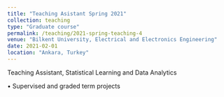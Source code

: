 ```yaml
---
title: "Teaching Asistant Spring 2021"
collection: teaching
type: "Graduate course"
permalink: /teaching/2021-spring-teaching-4
venue: "Bilkent University, Electrical and Electronics Engineering"
date: 2021-02-01
location: "Ankara, Turkey"
---
```


Teaching Assistant,  Statistical Learning and Data Analytics 

• Supervised and graded term projects

